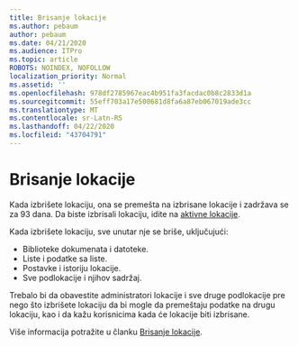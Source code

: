 ```yaml
---
title: Brisanje lokacije
ms.author: pebaum
author: pebaum
ms.date: 04/21/2020
ms.audience: ITPro
ms.topic: article
ROBOTS: NOINDEX, NOFOLLOW
localization_priority: Normal
ms.assetid: ''
ms.openlocfilehash: 978df2785967eac4b951fa3facdac0b8c2833d1a
ms.sourcegitcommit: 55eff703a17e500681d8fa6a87eb067019ade3cc
ms.translationtype: MT
ms.contentlocale: sr-Latn-RS
ms.lasthandoff: 04/22/2020
ms.locfileid: "43704791"
---
```

# <a name="delete-a-site"></a>Brisanje lokacije

Kada izbrišete lokaciju, ona se premešta na izbrisane lokacije i zadržava se za 93 dana. Da biste izbrisali lokaciju, idite na [aktivne lokacije](https://admin.microsoft.com/sharepoint?page=sitemanagement&modern=true). 

Kada izbrišete lokaciju, sve unutar nje se briše, uključujući:

- Biblioteke dokumenata i datoteke.
- Liste i podatke sa liste.
- Postavke i istoriju lokacije.
- Sve podlokacije i njihov sadržaj.

Trebalo bi da obavestite administratori lokacije i sve druge podlokacije pre nego što izbrišete lokaciju da bi mogle da premeštaju podatke na drugu lokaciju, kao i da kažu korisnicima kada će lokacije biti izbrisane.

Više informacija potražite u članku [Brisanje lokacije](https://docs.microsoft.com/sharepoint/delete-site-collection).
